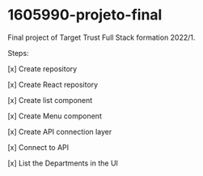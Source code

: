 # 1605990-projeto-final
Final project of Target Trust Full Stack formation 2022/1.


Steps:

[x] Create repository

[x] Create React repository

[x] Create list component

[x] Create Menu component

[x] Create API connection layer

[x] Connect to API

[x] List the Departments in the UI